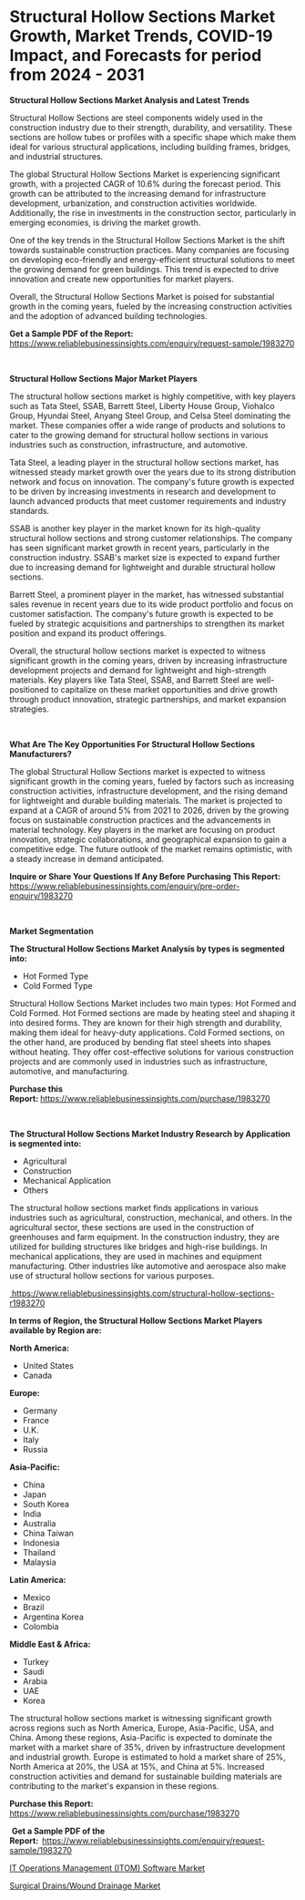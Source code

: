 <p><h1>Structural Hollow Sections Market Growth, Market Trends, COVID-19 Impact, and Forecasts for period from 2024 - 2031</h1></p><p><strong>Structural Hollow Sections Market Analysis and Latest Trends</strong></p>
<p><p>Structural Hollow Sections are steel components widely used in the construction industry due to their strength, durability, and versatility. These sections are hollow tubes or profiles with a specific shape which make them ideal for various structural applications, including building frames, bridges, and industrial structures.</p><p>The global Structural Hollow Sections Market is experiencing significant growth, with a projected CAGR of 10.6% during the forecast period. This growth can be attributed to the increasing demand for infrastructure development, urbanization, and construction activities worldwide. Additionally, the rise in investments in the construction sector, particularly in emerging economies, is driving the market growth.</p><p>One of the key trends in the Structural Hollow Sections Market is the shift towards sustainable construction practices. Many companies are focusing on developing eco-friendly and energy-efficient structural solutions to meet the growing demand for green buildings. This trend is expected to drive innovation and create new opportunities for market players.</p><p>Overall, the Structural Hollow Sections Market is poised for substantial growth in the coming years, fueled by the increasing construction activities and the adoption of advanced building technologies.</p></p>
<p><strong>Get a Sample PDF of the Report:&nbsp;</strong> <a href="https://www.reliablebusinessinsights.com/enquiry/request-sample/1983270">https://www.reliablebusinessinsights.com/enquiry/request-sample/1983270</a></p>
<p>&nbsp;</p>
<p><strong>Structural Hollow Sections Major Market Players</strong></p>
<p><p>The structural hollow sections market is highly competitive, with key players such as Tata Steel, SSAB, Barrett Steel, Liberty House Group, Viohalco Group, Hyundai Steel, Anyang Steel Group, and Celsa Steel dominating the market. These companies offer a wide range of products and solutions to cater to the growing demand for structural hollow sections in various industries such as construction, infrastructure, and automotive.</p><p>Tata Steel, a leading player in the structural hollow sections market, has witnessed steady market growth over the years due to its strong distribution network and focus on innovation. The company's future growth is expected to be driven by increasing investments in research and development to launch advanced products that meet customer requirements and industry standards.</p><p>SSAB is another key player in the market known for its high-quality structural hollow sections and strong customer relationships. The company has seen significant market growth in recent years, particularly in the construction industry. SSAB's market size is expected to expand further due to increasing demand for lightweight and durable structural hollow sections.</p><p>Barrett Steel, a prominent player in the market, has witnessed substantial sales revenue in recent years due to its wide product portfolio and focus on customer satisfaction. The company's future growth is expected to be fueled by strategic acquisitions and partnerships to strengthen its market position and expand its product offerings.</p><p>Overall, the structural hollow sections market is expected to witness significant growth in the coming years, driven by increasing infrastructure development projects and demand for lightweight and high-strength materials. Key players like Tata Steel, SSAB, and Barrett Steel are well-positioned to capitalize on these market opportunities and drive growth through product innovation, strategic partnerships, and market expansion strategies.</p></p>
<p>&nbsp;</p>
<p><strong>What Are The Key Opportunities For Structural Hollow Sections Manufacturers?</strong></p>
<p><p>The global Structural Hollow Sections market is expected to witness significant growth in the coming years, fueled by factors such as increasing construction activities, infrastructure development, and the rising demand for lightweight and durable building materials. The market is projected to expand at a CAGR of around 5% from 2021 to 2026, driven by the growing focus on sustainable construction practices and the advancements in material technology. Key players in the market are focusing on product innovation, strategic collaborations, and geographical expansion to gain a competitive edge. The future outlook of the market remains optimistic, with a steady increase in demand anticipated.</p></p>
<p><strong>Inquire or Share Your Questions If Any Before Purchasing This Report:</strong> <a href="https://www.reliablebusinessinsights.com/enquiry/pre-order-enquiry/1983270">https://www.reliablebusinessinsights.com/enquiry/pre-order-enquiry/1983270</a></p>
<p>&nbsp;</p>
<p><strong>Market Segmentation</strong></p>
<p><strong>The Structural Hollow Sections Market Analysis by types is segmented into:</strong></p>
<p><ul><li>Hot Formed Type</li><li>Cold Formed Type</li></ul></p>
<p><p>Structural Hollow Sections Market includes two main types: Hot Formed and Cold Formed. Hot Formed sections are made by heating steel and shaping it into desired forms. They are known for their high strength and durability, making them ideal for heavy-duty applications. Cold Formed sections, on the other hand, are produced by bending flat steel sheets into shapes without heating. They offer cost-effective solutions for various construction projects and are commonly used in industries such as infrastructure, automotive, and manufacturing.</p></p>
<p><strong>Purchase this Report:&nbsp;</strong><a href="https://www.reliablebusinessinsights.com/purchase/1983270">https://www.reliablebusinessinsights.com/purchase/1983270</a></p>
<p>&nbsp;</p>
<p><strong>The Structural Hollow Sections Market Industry Research by Application is segmented into:</strong></p>
<p><ul><li>Agricultural</li><li>Construction</li><li>Mechanical Application</li><li>Others</li></ul></p>
<p><p>The structural hollow sections market finds applications in various industries such as agricultural, construction, mechanical, and others. In the agricultural sector, these sections are used in the construction of greenhouses and farm equipment. In the construction industry, they are utilized for building structures like bridges and high-rise buildings. In mechanical applications, they are used in machines and equipment manufacturing. Other industries like automotive and aerospace also make use of structural hollow sections for various purposes.</p></p>
<p><a href="https://www.reliablebusinessinsights.com/structural-hollow-sections-r1983270">&nbsp;https://www.reliablebusinessinsights.com/structural-hollow-sections-r1983270</a></p>
<p><strong>In terms of Region, the Structural Hollow Sections Market Players available by Region are:</strong></p>
<p>
    <p> <strong> North America: </strong>
        <ul>
            <li>United States</li>
            <li>Canada</li>
        </ul>
        </p> 
    <p> <strong> Europe: </strong>
        <ul>
            <li>Germany</li>
            <li>France</li>
            <li>U.K.</li>
            <li>Italy</li>
            <li>Russia</li>
        </ul>
        </p> 
    <p> <strong> Asia-Pacific: </strong>
        <ul>
            <li>China</li>
            <li>Japan</li>
            <li>South Korea</li>
            <li>India</li>
            <li>Australia</li>
            <li>China Taiwan</li>
            <li>Indonesia</li>
            <li>Thailand</li>
            <li>Malaysia</li>
        </ul>
        </p> 
    <p> <strong> Latin America: </strong>
        <ul>
            <li>Mexico</li>
            <li>Brazil</li>
            <li>Argentina Korea</li>
            <li>Colombia</li>
        </ul>
        </p> 
    <p> <strong> Middle East & Africa: </strong>
        <ul>
            <li>Turkey</li>
            <li>Saudi</li>
            <li>Arabia</li>
            <li>UAE</li>
            <li>Korea</li>
        </ul>
    </p>
    </p>
<p><p>The structural hollow sections market is witnessing significant growth across regions such as North America, Europe, Asia-Pacific, USA, and China. Among these regions, Asia-Pacific is expected to dominate the market with a market share of 35%, driven by infrastructure development and industrial growth. Europe is estimated to hold a market share of 25%, North America at 20%, the USA at 15%, and China at 5%. Increased construction activities and demand for sustainable building materials are contributing to the market's expansion in these regions.</p></p>
<p><strong>Purchase this Report: </strong><a href="https://www.reliablebusinessinsights.com/purchase/1983270">https://www.reliablebusinessinsights.com/purchase/1983270</a></p>
<p>&nbsp;<strong>Get a Sample PDF of the Report:&nbsp;&nbsp;</strong><a href="https://www.reliablebusinessinsights.com/enquiry/request-sample/1983270">https://www.reliablebusinessinsights.com/enquiry/request-sample/1983270</a></p>
<p><strong></strong></p>
<p><p><a href="https://github.com/singletonthaxterkelliehr2df/Market-Research-Report-List-3/blob/main/it-operations-management-itom-software-market.md">IT Operations Management (ITOM) Software Market</a></p><p><a href="https://view.publitas.com/reportprime-1/surgical-drains-wound-drainage-market-size-share-trends-analysis-report-by-product-passive-drains-active-drains-and-segment-forecasts-2024-2031/">Surgical Drains/Wound Drainage Market</a></p></p>